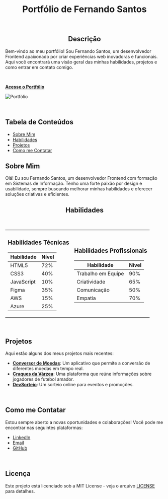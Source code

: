 <h1 align="center">Portfólio de Fernando Santos</h1>

<br>

<h2 align="center"> Descrição</h2>
<p align="left"> Bem-vindo ao meu portfólio! Sou Fernando Santos, um desenvolvedor Frontend apaixonado por criar experiências web inovadoras e funcionais. Aqui você encontrará uma visão geral das minhas habilidades, projetos e como entrar em contato comigo.</p>

<br>

[**Acesse o Portfólio**](https://fernandojesuss.github.io/ProjetoPortifolio/)

![Portfólio](https://github.com/user-attachments/assets/a8237736-418d-4d28-bc1c-9e4c241f8bb3)


<br>

## Tabela de Conteúdos
- [Sobre Mim](#sobre-mim)
- [Habilidades](habilidades)
- [Projetos](#projetos)
- [Como me Contatar](#como-me-contatar)
  



## Sobre Mim
Olá! Eu sou Fernando Santos, um desenvolvedor Frontend com formação em Sistemas de Informação. Tenho uma forte paixão por design e usabilidade, sempre buscando melhorar minhas habilidades e oferecer soluções criativas e eficientes.
<br>



<h2 align="center">Habilidades </h2><br>

<table align="center">
  <tr>
    <td>
      
### Habilidades Técnicas
| Habilidade     | Nível |
|----------------|-------|
| HTML5          | 72%   |
| CSS3           | 40%   |
| JavaScript     | 10%   |
| Figma          | 35%   |
| AWS            | 15%   |
| Azure          | 25%   |

</td>
<td>
  
### Habilidades Profissionais
| Habilidade          | Nível |
|---------------------|-------|
| Trabalho em Equipe  | 90%   |
| Criatividade        | 65%   |
| Comunicação         | 50%   |
| Empatia             | 70%   |

</td>
</tr>
</table>


<br>

 ## Projetos
Aqui estão alguns dos meus projetos mais recentes:

- **[Conversor de Moedas](https://fernandojesuss.github.io/Conversor_Moedas/)**: Um aplicativo que permite a conversão de diferentes moedas em tempo real.
- **[Craques da Várzea](https://galeria-de-fotos-sooty.vercel.app/)**: Uma plataforma que reúne informações sobre jogadores de futebol amador.
- **[DevSorteio](https://fernandojesuss.github.io/Dev_Sorteio/)**: Um sorteio online para eventos e promoções.

  

<br>
















## Como me Contatar
Estou sempre aberto a novas oportunidades e colaborações! Você pode me encontrar nas seguintes plataformas:
- [LinkedIn](link-para-o-linkedin)
- [Email](mailto:seuemail@example.com)
- [GitHub](link-para-o-github)
  
<br>

## Licença
Este projeto está licenciado sob a MIT License - veja o arquivo [LICENSE](LICENSE) para detalhes.








